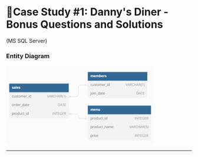 # 🥢Case Study #1: Danny's Diner - Bonus Questions and Solutions
(MS SQL Server)

### Entity Diagram

<img src="images/diagram.png" width="400">

<hr>

